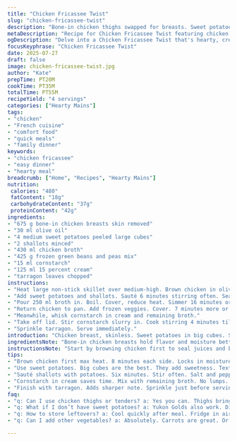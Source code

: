 ```yaml
---
title: "Chicken Fricassee Twist"
slug: "chicken-fricassee-twist"
description: "Bone-in chicken thighs swapped for breasts. Sweet potatoes swapped Yukon Gold. Butter swapped olive oil. Mix of frozen green beans and peas instead of fresh veggie medley. Cornstarch in cream and stock to thicken. Garlic replaced with shallots for a mild punch. Parsley swapped with chopped tarragon. Simmer times adjusted by a few minutes. Brown chicken first. Add potatoes next then shallots. Pour part stock, cover and simmer till potatoes soften. Add veggies. Simmer again. Mix cornstarch with cream and remaining broth. Stir into pan and thicken. Spoon out, sprinkle herbs."
metaDescription: "Recipe for Chicken Fricassee Twist featuring chicken breasts, sweet potatoes, shallots and a creamy sauce. Simple yet flavorful meal option."
ogDescription: "Delve into a Chicken Fricassee Twist that's hearty, creamy and packed with sweet potatoes and frozen veggies. Perfect for a family dinner."
focusKeyphrase: "Chicken Fricassee Twist"
date: 2025-07-27
draft: false
image: chicken-fricassee-twist.jpg
author: "Kate"
prepTime: PT20M
cookTime: PT35M
totalTime: PT55M
recipeYield: "4 servings"
categories: ["Hearty Mains"]
tags:
- "chicken"
- "French cuisine"
- "comfort food"
- "quick meals"
- "family dinner"
keywords:
- "chicken fricassee"
- "easy dinner"
- "hearty meal"
breadcrumb: ["Home", "Recipes", "Hearty Mains"]
nutrition: 
 calories: "480"
 fatContent: "18g"
 carbohydrateContent: "37g"
 proteinContent: "42g"
ingredients:
- "675 g bone-in chicken breasts skin removed"
- "30 ml olive oil"
- "4 medium sweet potatoes peeled large cubes"
- "2 shallots minced"
- "430 ml chicken broth"
- "425 g frozen green beans and peas mix"
- "15 ml cornstarch"
- "125 ml 15 percent cream"
- "tarragon leaves chopped"
instructions:
- "Heat large non-stick skillet over medium-high. Brown chicken in olive oil 8 minutes per side. Remove chicken."
- "Add sweet potatoes and shallots. Sauté 6 minutes stirring often. Season salt pepper."
- "Pour 250 ml broth in. Boil. Cover, reduce heat. Simmer 16 minutes or potatoes get tender."
- "Return chicken to pan. Add frozen veggies. Cover. 7 minutes more or veggies soften."
- "Meanwhile, whisk cornstarch in cream and remaining broth."
- "Take off lid. Stir cornstarch slurry in. Cook stirring 4 minutes till sauce thickens a bit."
- "Sprinkle tarragon. Serve immediately."
introduction: "Chicken breast, skinless. Sweet potatoes in big cubes. Shallots replace garlic—milder, sweeter. Olive oil, not butter. Frozen green beans and peas mix swapped in. Cornstarch blended into cream and broth, thickens quicker. Tarragon leaves tossed for aroma. Brown chicken slow, medium heat. Then potatoes and shallots jump in. Pour broth, simmer, cover. Potatoes to tender. Chicken back. Veggies freeze mix in. Another simmer wrapped. Cornstarch cream mixture swirled in last. Thickens sauce till just right. Sprinkle herbs and serve quick. Simple, chopped, layered, chunks, flavors distinct but meet in sauce."
ingredientsNote: "Bone-in chicken breasts hold flavor and moisture better here. Sweet potatoes change texture and add subtle sweetness replacing Yukon Golds. Olive oil instead of butter cuts some richness, keeps sauce lighter. Shallots give sweetness and soften better than garlic. Frozen green beans and peas handy for consistent quality and quick cook—no wash, no peel. Cornstarch in cream plus broth simplifies thickening, no lumps quick done. Tarragon instead of parsley adds a sharper herbal note. Salt and pepper seasoning basic but essential, adjust per taste and broth saltiness. Quantities tweaked to balance flavors with swaps."
instructionsNote: "Start by browning chicken first to seal juices and build base flavor. Removing chicken lets you sauté potatoes and shallots in same pan, embedding flavor. Adding one cup broth, simmer covered, steams potatoes gently through. Bring chicken back in with frozen veggies, cover again to cook veggies without overcooking earlier ingredients. Whisk starch in cream and remaining broth so slurry blends easily without clumps. Stir it in last off heat or low to avoid curdling or lumps. Cook till sauce thickens but still pourable—watch carefully. Tarragon added near end so fragrance stays bright. Serve hot in shallow bowls, hearty chunks visible, sauce coats everything."
tips:
- "Brown chicken first max heat. 8 minutes each side. Locks in moisture. Builds flavor base. Takes time but pays off. Don’t skip this. Important step. Then remove. Keep juices."
- "Use sweet potatoes. Big cubes are the best. They add sweetness. Textures smooth. Yukon Gold swaps change taste too much. Stick with sweet. Easy to handle."
- "Sauté shallots with potatoes. Six minutes. Stir often. Salt and pepper essential. Season while sautéing. Layers of flavor build here. Always taste as you go."
- "Cornstarch in cream saves time. Mix with remaining broth. No lumps. Blend well. Stir in slowly to prevent curdling. Cook till thickens just right. Watch carefully."
- "Finish with tarragon. Adds sharper note. Sprinkle just before serving. Fresh aroma bursts out. Great flavor contrast. Half a handful enough. Play with amounts."
faq:
- "q: Can I use chicken thighs or tenders? a: Yes you can. Thighs bring richer flavor. But tenders are faster to cook. Adjust time if swapping."
- "q: What if I don’t have sweet potatoes? a: Yukon Golds also work. Different texture. More starch. Taste changes too. Experiment according to your preference."
- "q: How to store leftovers? a: Cool quickly after meal. Fridge in airtight container. Eat in 3 days. Freezing okay too. But texture may change."
- "q: Can I add other vegetables? a: Absolutely. Carrots are great. Or bell peppers add crunch. Just adjust cooking time if adding harder veggies. Think balance."

---
```

